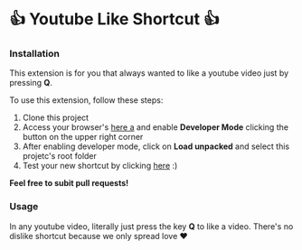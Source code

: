 # 👍 Youtube Like Shortcut 👍 

### Installation

This extension is for you that always wanted to like a youtube video just by pressing **Q**.

To use this extension, follow these steps:
1. Clone this project
2. Access your browser's [here a](https://www.youtube.com/watch?v=XfR9iY5y94s) and enable **Developer Mode** clicking the button on the upper right corner
4. After enabling developer mode, click on **Load unpacked** and select this projetc's root folder
5. Test your new shortcut by clicking [here](https://www.youtube.com/watch?v=XfR9iY5y94s) :)

**Feel free to subit pull requests!**

### Usage

In any youtube video, literally just press the key **Q** to like a video. There's no dislike shortcut because we only spread love ❤️
